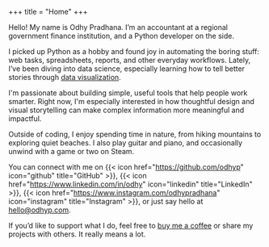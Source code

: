 +++
title = "Home"
+++

Hello! My name is Odhy Pradhana. I’m an accountant at a regional government finance institution, and a Python developer on the side.

I picked up Python as a hobby and found joy in automating the boring stuff: web tasks, spreadsheets, reports, and other everyday workflows.
Lately, I’ve been diving into data science, especially learning how to tell better stories through [data visualization].

[data visualization]: /topics/data-visualization

I'm passionate about building simple, useful tools that help people work smarter.
Right now, I'm especially interested in how thoughtful design and visual storytelling can make complex information more meaningful and impactful.

Outside of coding, I enjoy spending time in nature, from hiking mountains to exploring quiet beaches. I also play guitar and piano, and occasionally unwind with a game or two on Steam.

You can connect with me on
{{< icon href="https://github.com/odhyp" icon="github" title="GitHub" >}},
{{< icon href="https://www.linkedin.com/in/odhy" icon="linkedin" title="LinkedIn" >}},
{{< icon href="https://www.instagram.com/odhypradhana" icon="instagram" title="Instagram" >}},
or just say hello at [hello@odhyp.com].

[hello@odhyp.com]: mailto:hello@odhyp.com

If you’d like to support what I do, feel free to [buy me a coffee] or share my projects with others. It really means a lot.

[buy me a coffee]: https://buymeacoffee.com/odhyp
